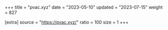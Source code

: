 +++
title = "pvac.xyz"
date = "2023-05-10"
updated = "2023-07-15"
weight = 827

[extra]
source = "https://pvac.xyz/"
ratio = 100
size = 1
+++
